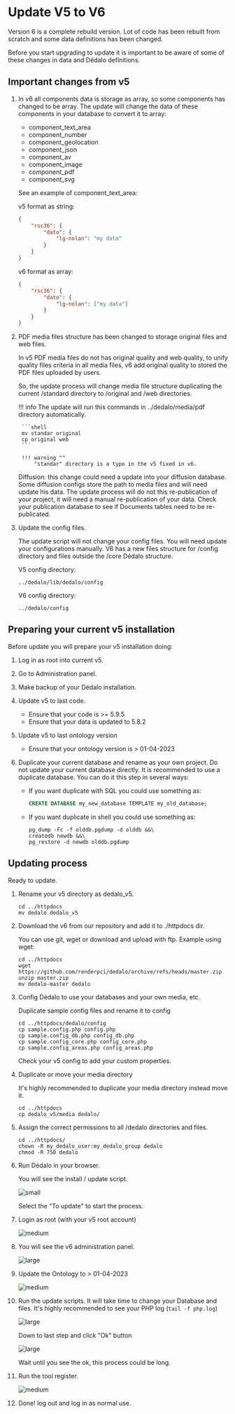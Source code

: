 # Update V5 to V6

Version 6 is a complete rebuild version. Lot of code has been rebuilt from scratch and some data definitions has been changed.

Before you start upgrading to update it is important to be aware of some of these changes in data and Dédalo definitions.

## Important changes from v5

1. In v6 all components data is storage as array, so some components has changed to be array. The update will change the data of these components in your database to convert it to array:
    * component_text_area
    * component_number
    * component_geolocation
    * component_json
    * component_av
    * component_image
    * component_pdf
    * component_svg

    See an example of component_text_area:

    v5 format as string:

    ```json
    {
        "rsc36": {
            "dato": {
                "lg-nolan": "my data"
            }
        }
    }
    ```

    v6 format as array:

    ```json
    {
        "rsc36": {
            "dato": {
                "lg-nolan": ["my data"]
            }
        }
    }
     ```

2. PDF media files structure has been changed to storage original files and web files.

    In v5 PDF media files do not has original quality and web quality, to unify quality files criteria in all media files, v6 add original quality to stored the PDF files uploaded by users.

    So, the update process will change media file structure duplicating the current /standard directory to /original and /web directories.

    !!! info
        The update will run this commands in ../dedalo/media/pdf directory automatically.

        ```shell
        mv standar original
        cp original web
        ```

        !!! warning ""
            "standar" directory is a typo in the v5 fixed in v6.

    Diffusion: this change could need a update into your diffusion database. Some diffusion configs store the path to media files and will need update his data. The update process will do not this re-publication of your project, it will need a manual re-publication of your data. Check your publication database to see if Documents tables need to be re-publicated.

3. Update the config files.

    The update script will not change your config files. You will need update your configurations manually.
    V6 has a new files structure for /config directory and files outside the /core Dédalo structure.

    V5 config directory:

    ```shell
    ../dedalo/lib/dedalo/config
    ```

    V6 config directory:

    ```shell
    ../dedalo/config
    ```

## Preparing your current v5 installation

Before update you will prepare your v5 installation doing:

1. Log in as root into current v5.
2. Go to Administration panel.
3. Make backup of your Dédalo installation.
4. Update v5 to last code.
    * Ensure that your code is >= 5.9.5
    * Ensure that your data is updated to 5.8.2
5. Update v5 to last ontology version
    * Ensure that your ontology version is > 01-04-2023
6. Duplicate your current database and rename as your own project. Do not update your current database directly. It is recommended to use a duplicate database. You can do it this step in several ways:

    * If you want duplicate with SQL you could use something as:

        ```sql
        CREATE DATABASE my_new_database TEMPLATE my_old_database;
        ```

    * If you want duplicate in shell you could use something as:

        ```shell
        pg_dump -Fc -f olddb.pgdump -d olddb &&\
        createdb newdb &&\
        pg_restore -d newdb olddb.pgdump
        ```

## Updating process

Ready to update.

1. Rename your v5 directory as dedalo_v5.

    ```shell
    cd ../httpdocs
    mv dedalo dedalo_v5
    ```

2. Download the v6 from our repository and add it to ./httpdocs dir.

    You can use git, wget or download and upload with ftp.
    Example using wget:

    ```shell
    cd ../httpdocs
    wget https://github.com/renderpci/dedalo/archive/refs/heads/master.zip
    unzip master.zip
    mv dedalo-master dedalo
    ```

3. Config Dédalo to use your databases and your own media, etc.

    Duplicate sample config files and rename it to config

    ```shell
    cd ../httpdocs/dedalo/config
    cp sample.config.php config.php
    cp sample.config_db.php config_db.php
    cp sample.config_core.php config_core.php
    cp sample.config_areas.php config_areas.php
    ```

    Check your v5 config to add your custom properties.

4. Duplicate or move your media directory

    It's highly recommended to duplicate your media directory instead move it.

    ```shell
    cd ../httpdocs
    cp dedalo_v5/media dedalo/
    ```

5. Assign the correct permissions to all /dedalo directories and files.

    ```shell
    cd ../httpdocs/
    chown -R my_dedalo_user:my_dedalo_group dedalo
    chmod -R 750 dedalo
    ```

6. Run Dédalo in your browser.

    You will see the install / update script.

    ![small](assets/20230403_172538_to_update.png)

    Select the "To update" to start the process.

7. Login as root (with your v5 root account)

    ![medium](assets/20230402_150947_login.png)

8. You will see the v6 administration panel.

    ![large](assets/20230403_171028_admin_panel.png)

9. Update the Ontology to > 01-04-2023

    ![medium](assets/20230403_171133_ontology_update.png)

10. Run the update scripts. It will take time to change your Database and files. It's highly recommended to see your PHP log (`tail -f php.log`)

    ![large](assets/20230403_171234_update_data.png)

    Down to last step and click "Ok" button

    ![large](assets/20230403_171425_update_data2.png)

    Wait until you see the ok, this process could be long.

11. Run the tool register.

    ![medium](assets/20230403_172746_register_tools.png)

12. Done! log out and log in as normal use.
